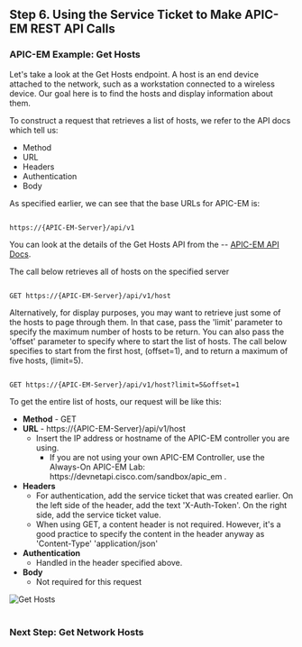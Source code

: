 ## Step 6. Using the Service Ticket to Make APIC-EM REST API Calls

### APIC-EM Example: Get Hosts

Let's take a look at the Get Hosts endpoint. A host is an end device attached to the network, such as a workstation connected to a wireless device. Our goal here is to find the hosts and display information about them.

To construct a request that retrieves a list of hosts, we refer to the API docs which tell us:

* Method
* URL
* Headers
* Authentication
* Body

As specified earlier, we can see that the base URLs for APIC-EM is:

```http

https://{APIC-EM-Server}/api/v1

```

You can look at the details of the Get Hosts API from the -- <a href="http://devnetapic.cisco.com/" target="_blank">APIC-EM API Docs</a>.

The call below retrieves all of hosts on the specified server
```http

GET https://{APIC-EM-Server}/api/v1/host

```

Alternatively, for display purposes, you may want to retrieve just some of the hosts to page through them. In that case, pass the 'limit' parameter to specify the maximum number of hosts to be return. You can also pass the 'offset' parameter to specify where to start the list of hosts. The call below specifies to start from the first host, (offset=1), and to return a maximum of five hosts, (limit=5).
```http

GET https://{APIC-EM-Server}/api/v1/host?limit=5&offset=1

```

To get the entire list of hosts, our request will be like this:

* **Method** - GET
* **URL** - https://{APIC-EM-Server}/api/v1/host
	* Insert the IP address or hostname of the APIC-EM controller you are using.
        * If you are not using your own APIC-EM Controller, use the Always-On APIC-EM Lab: https[]()://devnetapi.cisco.com/sandbox/apic_em .
* **Headers**
	* For authentication, add the service ticket that was created earlier. On the left side of the header, add the text 'X-Auth-Token'.  On the right side, add the service ticket value.
	* When using GET, a content header is not required. However, it's a good practice to specify the content in the header anyway as 'Content-Type' 'application/json'
* **Authentication**
	* Handled in the header specified above.
* **Body**
	 * Not required for this request

![](/posts/files/coding-101-rest-basics-ga/assets/images/apic-emHostRequest.png "Get Hosts")
<br/>
<br/>

### Next Step: Get Network Hosts
